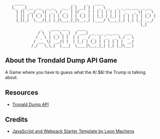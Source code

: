         _____                      _     _   ____
       |_   _| __ ___  _ __   __ _| | __| | |  _ \ _   _ _ __ ___  _ __
         | || '__/ _ \| '_ \ / _` | |/ _` | | | | | | | | '_ ` _ \| '_ \
         | || | | (_) | | | | (_| | | (_| | | |_| | |_| | | | | | | |_) |
         |_||_|  \___/|_| |_|\__,_|_|\__,_| |____/ \__,_|_| |_| |_| .__/
                                                                  |_|
                    _    ____ ___    ____
                   / \  |  _ \_ _|  / ___| __ _ _ __ ___   ___
                  / _ \ | |_) | |  | |  _ / _` | '_ ` _ \ / _ \
                 / ___ \|  __/| |  | |_| | (_| | | | | | |  __/
                /_/   \_\_|  |___|  \____|\__,_|_| |_| |_|\___|




## About the Trondald Dump API Game

A Game where you have to guess what the #/.\$&! the Trump is talking about.

## Resources

- [Tronald Dump API](https://www.tronalddump.io/)

## Credits

- [JavaScript and Webpack Starter Template by Leon Machens](https://github.com/lmachens/js-starter)
